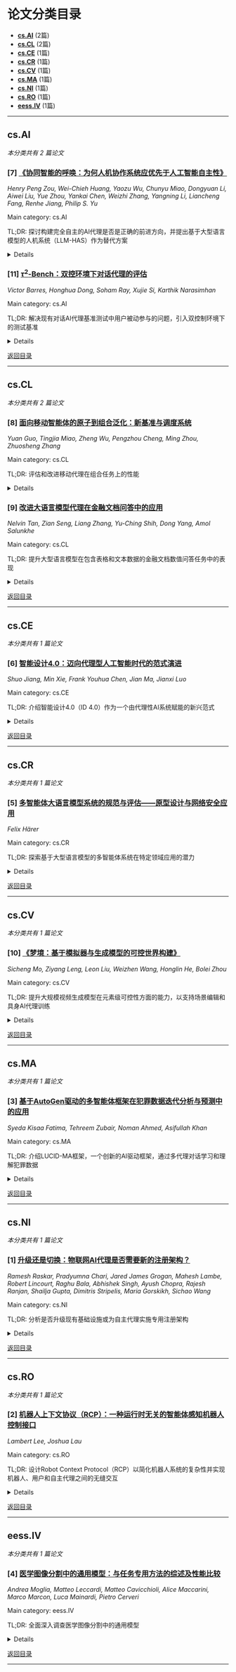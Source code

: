 <div id='toc'></div>

# 论文分类目录

- **[cs.AI](#csAI)** (2篇)
- **[cs.CL](#csCL)** (2篇)
- **[cs.CE](#csCE)** (1篇)
- **[cs.CR](#csCR)** (1篇)
- **[cs.CV](#csCV)** (1篇)
- **[cs.MA](#csMA)** (1篇)
- **[cs.NI](#csNI)** (1篇)
- **[cs.RO](#csRO)** (1篇)
- **[eess.IV](#eessIV)** (1篇)

---

## cs.AI <a id='csAI'></a>

*本分类共有 2 篇论文*


### [7] [《协同智能的呼唤：为何人机协作系统应优先于人工智能自主性》](http://arxiv.org/abs/2506.09420v1)
*Henry Peng Zou, Wei-Chieh Huang, Yaozu Wu, Chunyu Miao, Dongyuan Li, Aiwei Liu, Yue Zhou, Yankai Chen, Weizhi Zhang, Yangning Li, Liancheng Fang, Renhe Jiang, Philip S. Yu*

Main category: cs.AI

TL;DR: 探讨构建完全自主的AI代理是否是正确的前进方向，并提出基于大型语言模型的人机系统（LLM-HAS）作为替代方案

<details>
  <summary>Details</summary>
Motivation: 自主系统在可靠性、透明度和理解人类实际需求方面仍存在问题

Method: 提出LLM-HAS方法，通过保持人类的参与来提供指导、回答问题和维持控制

Result: 通过医疗、金融和软件开发等领域的例子展示了人机协作如何比AI单独工作更好地处理复杂任务，并讨论了构建这些协作系统的挑战及实用解决方案

Conclusion: AI的进步不应以系统的独立性来衡量，而应以它们与人类协作的能力来衡量；AI最有前途的未来不在于接管人类角色的系统，而在于通过有意义的伙伴关系增强人类能力的系统

Abstract: Recent improvements in large language models (LLMs) have led many researchers to focus on building fully autonomous AI agents. This position paper questions whether this approach is the right path forward, as these autonomous systems still have problems with reliability, transparency, and understanding the actual requirements of human. We suggest a different approach: LLM-based Human-Agent Systems (LLM-HAS), where AI works with humans rather than replacing them. By keeping human involved to provide guidance, answer questions, and maintain control, these systems can be more trustworthy and adaptable. Looking at examples from healthcare, finance, and software development, we show how human-AI teamwork can handle complex tasks better than AI working alone. We also discuss the challenges of building these collaborative systems and offer practical solutions. This paper argues that progress in AI should not be measured by how independent systems become, but by how well they can work with humans. The most promising future for AI is not in systems that take over human roles, but in those that enhance human capabilities through meaningful partnership.
</details>


### [11] [$τ^2$-Bench：双控环境下对话代理的评估](http://arxiv.org/abs/2506.07982v1)
*Victor Barres, Honghua Dong, Soham Ray, Xujie Si, Karthik Narasimhan*

Main category: cs.AI

TL;DR: 解决现有对话AI代理基准测试中用户被动参与的问题，引入双控制环境下的测试基准

<details>
  <summary>Details</summary>
Motivation: 现有基准测试模拟单控制环境，与用户需要主动参与修改共享世界状态的真实场景（如技术支持）不符

Method: 引入τ²-bench，包括：1) 模拟电信双控制领域的Dec-POMDP模型；2) 从原子组件程序化创建多样化、可验证任务的任务生成器；3) 与环境紧密耦合的可靠用户模拟器；4) 通过多方面的消融分析代理性能

Result: 实验显示，当代理从无用户控制转向双控制时，性能显著下降，突显了引导用户的挑战

Conclusion: τ²-bench为需要有效推理并引导用户行动的代理提供了一个受控的测试平台

Abstract: Existing benchmarks for conversational AI agents simulate single-control environments, where only the AI agent can use tools to interact with the world, while the user remains a passive information provider. This differs from real-world scenarios like technical support, where users need to actively participate in modifying the state of the (shared) world. In order to address this gap, we introduce $\tau^2$-bench, with four key contributions:   1) A novel Telecom dual-control domain modeled as a Dec-POMDP, where both agent and user make use of tools to act in a shared, dynamic environment that tests both agent coordination and communication,   2) A compositional task generator that programmatically creates diverse, verifiable tasks from atomic components, ensuring domain coverage and controlled complexity,   3) A reliable user simulator tightly coupled with the environment, whose behavior is constrained by tools and observable states, improving simulation fidelity,   4) Fine-grained analysis of agent performance through multiple ablations including separating errors arising from reasoning vs communication/coordination.   In particular, our experiments show significant performance drops when agents shift from no-user to dual-control, highlighting the challenges of guiding users. Overall, $\tau^2$-bench provides a controlled testbed for agents that must both reason effectively and guide user actions.
</details>

[返回目录](#toc)

---

## cs.CL <a id='csCL'></a>

*本分类共有 2 篇论文*


### [8] [面向移动智能体的原子到组合泛化：新基准与调度系统](http://arxiv.org/abs/2506.08972v1)
*Yuan Guo, Tingjia Miao, Zheng Wu, Pengzhou Cheng, Ming Zhou, Zhuosheng Zhang*

Main category: cs.CL

TL;DR: 评估和改进移动代理在组合任务上的性能

<details>
  <summary>Details</summary>
Motivation: 现有研究主要关注原子任务，忽视了组合任务在现实应用中的重要性

Method: 引入UI-NEXUS基准测试，并提出AGENT-NEXUS轻量级高效调度系统

Result: AGENT-NEXUS在不显著增加推理开销的情况下，将现有移动代理在组合操作任务上的任务成功率提高了24%到40%

Conclusion: AGENT-NEXUS通过动态分解长视野任务为一系列自包含的原子子任务，有效提升了移动代理处理组合任务的能力

Abstract: Autonomous agents powered by multimodal large language models have been developed to facilitate task execution on mobile devices. However, prior work has predominantly focused on atomic tasks -- such as shot-chain execution tasks and single-screen grounding tasks -- while overlooking the generalization to compositional tasks, which are indispensable for real-world applications. This work introduces UI-NEXUS, a comprehensive benchmark designed to evaluate mobile agents on three categories of compositional operations: Simple Concatenation, Context Transition, and Deep Dive. UI-NEXUS supports interactive evaluation in 20 fully controllable local utility app environments, as well as 30 online Chinese and English service apps. It comprises 100 interactive task templates with an average optimal step count of 14.05. Experimental results across a range of mobile agents with agentic workflow or agent-as-a-model show that UI-NEXUS presents significant challenges. Specifically, existing agents generally struggle to balance performance and efficiency, exhibiting representative failure modes such as under-execution, over-execution, and attention drift, causing visible atomic-to-compositional generalization gap. Inspired by these findings, we propose AGENT-NEXUS, a lightweight and efficient scheduling system to tackle compositional mobile tasks. AGENT-NEXUS extrapolates the abilities of existing mobile agents by dynamically decomposing long-horizon tasks to a series of self-contained atomic subtasks. AGENT-NEXUS achieves 24% to 40% task success rate improvement for existing mobile agents on compositional operation tasks within the UI-NEXUS benchmark without significantly sacrificing inference overhead. The demo video, dataset, and code are available on the project page at https://ui-nexus.github.io.
</details>


### [9] [改进大语言模型代理在金融文档问答中的应用](http://arxiv.org/abs/2506.08726v1)
*Nelvin Tan, Zian Seng, Liang Zhang, Yu-Ching Shih, Dong Yang, Amol Salunkhe*

Main category: cs.CL

TL;DR: 提升大型语言模型在包含表格和文本数据的金融文档数值问答任务中的表现

<details>
  <summary>Details</summary>
Motivation: 大型语言模型在自然语言处理任务上表现出色，但在处理金融文档的数值问答时仍存在困难，尤其是在没有真实标签的情况下

Method: 提出改进的批评代理和计算器代理，并研究它们之间的互动及其对性能的影响

Result: 改进的批评代理和计算器代理在性能上超越了之前的最先进方法（程序思维），并且更安全

Conclusion: 改进的批评代理和计算器代理在没有真实标签的情况下，能够有效提升大型语言模型在金融文档数值问答任务中的表现

Abstract: Large language models (LLMs) have shown impressive capabilities on numerous natural language processing tasks. However, LLMs still struggle with numerical question answering for financial documents that include tabular and textual data. Recent works have showed the effectiveness of critic agents (i.e., self-correction) for this task given oracle labels. Building upon this framework, this paper examines the effectiveness of the traditional critic agent when oracle labels are not available, and show, through experiments, that this critic agent's performance deteriorates in this scenario. With this in mind, we present an improved critic agent, along with the calculator agent which outperforms the previous state-of-the-art approach (program-of-thought) and is safer. Furthermore, we investigate how our agents interact with each other, and how this interaction affects their performance.
</details>

[返回目录](#toc)

---

## cs.CE <a id='csCE'></a>

*本分类共有 1 篇论文*


### [6] [智能设计4.0：迈向代理型人工智能时代的范式演进](http://arxiv.org/abs/2506.09755v1)
*Shuo Jiang, Min Xie, Frank Youhua Chen, Jian Ma, Jianxi Luo*

Main category: cs.CE

TL;DR: 介绍智能设计4.0（ID 4.0）作为一个由代理性AI系统赋能的新兴范式

<details>
  <summary>Details</summary>
Motivation: 基础模型（FMs），特别是大型语言模型（LLMs）的出现，展示了基于知识的通用推理能力，为工程设计领域的进一步转型开辟了新路径

Method: 回顾智能设计的历史演变，提出ID 4.0的概念框架，并讨论其通过协调、自主的多代理系统支持工程设计过程端到端自动化的潜力

Result: 提出了ID 4.0的概念框架，并讨论了其在支持工程设计过程端到端自动化方面的潜力

Conclusion: 这些见解为推进智能设计朝着更大的适应性、自主性和有效性方向发展，以应对日益复杂的设计挑战奠定了基础

Abstract: Research and practice in Intelligent Design (ID) have significantly enhanced engineering innovation, efficiency, quality, and productivity over recent decades, fundamentally reshaping how engineering designers think, behave, and interact with design processes. The recent emergence of Foundation Models (FMs), particularly Large Language Models (LLMs), has demonstrated general knowledge-based reasoning capabilities, and open new paths and avenues for further transformation in engineering design. In this context, this paper introduces Intelligent Design 4.0 (ID 4.0) as an emerging paradigm empowered by agentic AI systems. We review the historical evolution of ID across four distinct stages: rule-based expert systems, task-specific machine learning models, large-scale foundation AI models, and the recent emerging paradigm of multi-agent collaboration. We propose a conceptual framework for ID 4.0 and discuss its potential to support end-to-end automation of engineering design processes through coordinated, autonomous multi-agent-based systems. Furthermore, we discuss future perspectives to enhance and fully realize ID 4.0's potential, including more complex design scenarios, more practical design implementations, novel agent coordination mechanisms, and autonomous design goal-setting with better human value alignment. In sum, these insights lay a foundation for advancing Intelligent Design toward greater adaptivity, autonomy, and effectiveness in addressing increasingly complex design challenges.
</details>

[返回目录](#toc)

---

## cs.CR <a id='csCR'></a>

*本分类共有 1 篇论文*


### [5] [多智能体大语言模型系统的规范与评估——原型设计与网络安全应用](http://arxiv.org/abs/2506.10467v2)
*Felix Härer*

Main category: cs.CR

TL;DR: 探索基于大型语言模型的多智能体系统在特定领域应用的潜力

<details>
  <summary>Details</summary>
Motivation: 大型语言模型在文本生成之外的特定领域应用潜力未被充分探索，尤其是在多智能体系统中结合推理技术、代码生成和软件执行解决复杂任务的能力

Method: 扩展了先前研究的系统架构和原型，引入了多智能体系统的规范，并通过涉及网络安全任务的测试案例进行评估

Result: 测试案例表明架构和评估方法的可行性，特别是展示了使用OpenAI和DeepSeek的大型语言模型的智能体能够正确完成问答、服务器安全和网络安全任务

Conclusion: 基于大型语言模型的多智能体系统在特定领域应用中展现出潜力，尤其是在结合推理技术和软件执行解决复杂任务方面

Abstract: Recent advancements in LLMs indicate potential for novel applications, e.g., through reasoning capabilities in the latest OpenAI and DeepSeek models. For applying these models in specific domains beyond text generation, LLM-based multi-agent approaches can be utilized that solve complex tasks by combining reasoning techniques, code generation, and software execution. Applications might utilize these capabilities and the knowledge of specialized LLM agents. However, while many evaluations are performed on LLMs, reasoning techniques, and applications individually, their joint specification and combined application is not explored well. Defined specifications for multi-agent LLM systems are required to explore their potential and their suitability for specific applications, allowing for systematic evaluations of LLMs, reasoning techniques, and related aspects. This paper reports the results of exploratory research to specify and evaluate these aspects through a multi-agent system. The system architecture and prototype are extended from previous research and a specification is introduced for multi-agent systems. Test cases involving cybersecurity tasks indicate feasibility of the architecture and evaluation approach. In particular, the results show the evaluation of question answering, server security, and network security tasks that were completed correctly by agents with LLMs from OpenAI and DeepSeek.
</details>

[返回目录](#toc)

---

## cs.CV <a id='csCV'></a>

*本分类共有 1 篇论文*


### [10] [《梦境：基于模拟器与生成模型的可控世界构建》](http://arxiv.org/abs/2506.08006v1)
*Sicheng Mo, Ziyang Leng, Leon Liu, Weizhen Wang, Honglin He, Bolei Zhou*

Main category: cs.CV

TL;DR: 提升大规模视频生成模型在元素级可控性方面的能力，以支持场景编辑和具身AI代理训练

<details>
  <summary>Details</summary>
Motivation: 现有的大规模视频生成模型在生成多样化和逼真的视觉内容方面表现出色，但在元素级可控性方面存在不足，限制了其在场景编辑和具身AI代理训练中的应用

Method: 提出Dreamland，一个结合基于物理的模拟器的精细控制和大规模预训练生成模型的光真实内容输出的混合世界生成框架，设计了一个分层世界抽象作为中间表示来桥接模拟器和生成模型

Result: 实验表明，Dreamland在图像质量上比现有基线提高了50.8%，在可控性上提高了17.9%，并且在增强具身代理训练方面显示出巨大潜力

Conclusion: Dreamland框架通过结合物理模拟器和生成模型的优势，显著提高了视频生成的可控性和质量，为场景编辑和具身AI代理训练提供了新的可能性

Abstract: Large-scale video generative models can synthesize diverse and realistic visual content for dynamic world creation, but they often lack element-wise controllability, hindering their use in editing scenes and training embodied AI agents. We propose Dreamland, a hybrid world generation framework combining the granular control of a physics-based simulator and the photorealistic content output of large-scale pretrained generative models. In particular, we design a layered world abstraction that encodes both pixel-level and object-level semantics and geometry as an intermediate representation to bridge the simulator and the generative model. This approach enhances controllability, minimizes adaptation cost through early alignment with real-world distributions, and supports off-the-shelf use of existing and future pretrained generative models. We further construct a D3Sim dataset to facilitate the training and evaluation of hybrid generation pipelines. Experiments demonstrate that Dreamland outperforms existing baselines with 50.8% improved image quality, 17.9% stronger controllability, and has great potential to enhance embodied agent training. Code and data will be made available.
</details>

[返回目录](#toc)

---

## cs.MA <a id='csMA'></a>

*本分类共有 1 篇论文*


### [3] [基于AutoGen驱动的多智能体框架在犯罪数据迭代分析与预测中的应用](http://arxiv.org/abs/2506.11475v1)
*Syeda Kisaa Fatima, Tehreem Zubair, Noman Ahmed, Asifullah Khan*

Main category: cs.MA

TL;DR: 介绍LUCID-MA框架，一个创新的AI驱动框架，通过多代理对话学习和理解犯罪数据

<details>
  <summary>Details</summary>
Motivation: 探索利用多AI代理协作分析犯罪数据的潜力，以自主、可扩展和迭代的方式进行社会科学领域的分析，同时通过离线执行保持数据隐私

Method: 系统由三个核心组件组成：分析助手、反馈组件和预测组件，使用精心设计的提示和LLaMA-2-13B-Chat-GPTQ模型，完全离线运行，并通过100轮通信实现代理自我改进

Result: 通过评分函数评估代理性能，提供视觉图跟踪学习进度，展示了AutoGen风格代理在社会科学领域进行自主、可扩展和迭代分析的潜力

Conclusion: LUCID-MA框架展示了多AI代理协作分析犯罪数据的有效性，特别是在保持数据隐私的同时进行自主和迭代分析

Abstract: This paper introduces LUCID-MA (Learning and Understanding Crime through Dialogue of Multiple Agents), an innovative AI powered framework where multiple AI agents collaboratively analyze and understand crime data. Our system that consists of three core components: an analysis assistant that highlights spatiotemporal crime patterns, a feedback component that reviews and refines analytical results and a prediction component that forecasts future crime trends. With a well-designed prompt and the LLaMA-2-13B-Chat-GPTQ model, it runs completely offline and allows the agents undergo self-improvement through 100 rounds of communication with less human interaction. A scoring function is incorporated to evaluate agent's performance, providing visual plots to track learning progress. This work demonstrates the potential of AutoGen-style agents for autonomous, scalable, and iterative analysis in social science domains maintaining data privacy through offline execution.
</details>

[返回目录](#toc)

---

## cs.NI <a id='csNI'></a>

*本分类共有 1 篇论文*


### [1] [升级还是切换：物联网AI代理是否需要新的注册架构？](http://arxiv.org/abs/2506.12003v1)
*Ramesh Raskar, Pradyumna Chari, Jared James Grogan, Mahesh Lambe, Robert Lincourt, Raghu Bala, Abhishek Singh, Ayush Chopra, Rajesh Ranjan, Shailja Gupta, Dimitris Stripelis, Maria Gorskikh, Sichao Wang*

Main category: cs.NI

TL;DR: 分析是否升级现有基础设施或为自主代理实施专用注册架构

<details>
  <summary>Details</summary>
Motivation: 新兴的人工智能代理互联网对现有为人类规模、反应性交互设计的网络基础设施提出了挑战

Method: 评估三种方法：(1) 升级路径，(2) 切换选项，(3) 混合注册表

Result: 分析表明，代理需求构成了质的变化，而非增量变化。升级提供兼容性和更快的部署，而全新解决方案提供更好的性能但需要更长的采用时间

Conclusion: 混合方法将出现，关键代理使用集中注册表，专业用例使用联邦网状结构

Abstract: The emerging Internet of AI Agents challenges existing web infrastructure designed for human-scale, reactive interactions. Unlike traditional web resources, autonomous AI agents initiate actions, maintain persistent state, spawn sub-agents, and negotiate directly with peers: demanding millisecond-level discovery, instant credential revocation, and cryptographic behavioral proofs that exceed current DNS/PKI capabilities. This paper analyzes whether to upgrade existing infrastructure or implement purpose-built registry architectures for autonomous agents. We identify critical failure points: DNS propagation (24-48 hours vs. required milliseconds), certificate revocation unable to scale to trillions of entities, and IPv4/IPv6 addressing inadequate for agent-scale routing. We evaluate three approaches: (1) Upgrade paths, (2) Switch options, (3) Hybrid registries. Drawing parallels to dialup-to-broadband transitions, we find that agent requirements constitute qualitative, and not incremental, changes. While upgrades offer compatibility and faster deployment, clean-slate solutions provide better performance but require longer for adoption. Our analysis suggests hybrid approaches will emerge, with centralized registries for critical agents and federated meshes for specialized use cases.
</details>

[返回目录](#toc)

---

## cs.RO <a id='csRO'></a>

*本分类共有 1 篇论文*


### [2] [机器人上下文协议（RCP）：一种运行时无关的智能体感知机器人控制接口](http://arxiv.org/abs/2506.11650v1)
*Lambert Lee, Joshua Lau*

Main category: cs.RO

TL;DR: 设计Robot Context Protocol（RCP）以简化机器人系统的复杂性并实现机器人、用户和自主代理之间的无缝交互

<details>
  <summary>Details</summary>
Motivation: 为了支持包括物理机器人、基于云的协调器和模拟平台在内的广泛部署环境，需要一个统一且语义上有意义的接口来解耦客户端操作和后端实现

Method: 基于HTTP和WebSocket传输层，定义了一个模式驱动的消息格式，包含读取、写入、执行和订阅等结构化操作，并集成了运行时内省、异步反馈、多租户命名空间隔离和严格的类型验证等功能

Result: 描述了RCP的架构、消息结构、接口模型和基于适配器的后端集成策略，以及部署实践和在制造业、物流和医疗保健等行业的适用性

Conclusion: RCP能够在复杂的多代理生态系统中实现智能、弹性和安全的机器人操作

Abstract: The Robot Context Protocol (RCP) is a lightweight, middleware-agnostic communication protocol designed to simplify the complexity of robotic systems and enable seamless interaction between robots, users, and autonomous agents. RCP provides a unified and semantically meaningful interface that decouples client-facing operations from backend implementations, supporting a wide range of deployment environments including physical robots, cloud-based orchestrators, and simulated platforms. Built on HTTP and WebSocket transport layers, the protocol defines a schema-driven message format with structured operations such as read, write, execute, and subscribe. It integrates features such as runtime introspection, asynchronous feedback, multi-tenant namespace isolation, and strict type validation to ensure robustness, scalability, and security. The architecture, message structure, interface model, and adapter-based backend integration strategy of RCP are described, along with deployment practices and applicability across industries including manufacturing, logistics, and healthcare. RCP enables intelligent, resilient, and safe robotic operations in complex, multi-agent ecosystems.
</details>

[返回目录](#toc)

---

## eess.IV <a id='eessIV'></a>

*本分类共有 1 篇论文*


### [4] [医学图像分割中的通用模型：与任务专用方法的综述及性能比较](http://arxiv.org/abs/2506.10825v1)
*Andrea Moglia, Matteo Leccardi, Matteo Cavicchioli, Alice Maccarini, Marco Marcon, Luca Mainardi, Pietro Cerveri*

Main category: eess.IV

TL;DR: 全面深入调查医学图像分割中的通用模型

<details>
  <summary>Details</summary>
Motivation: 受大型语言模型预训练和微调成功范式的启发，通用模型开始进入计算机视觉领域，特别是医学图像分割

Method: 提供分类法，包括零样本、少样本、微调、适配器、SAM 2、仅图像训练的创新模型以及文本和图像共同训练的模型，并分析其性能

Result: 彻底分析了通用模型在初级研究和文献最佳水平上的性能，并与最先进的特定任务模型进行了严格比较

Conclusion: 强调了在遵守监管框架、隐私和安全法律、预算以及可信赖人工智能方面面临的挑战，并分享了关于未来方向的看法

Abstract: Following the successful paradigm shift of large language models, leveraging pre-training on a massive corpus of data and fine-tuning on different downstream tasks, generalist models have made their foray into computer vision. The introduction of Segment Anything Model (SAM) set a milestone on segmentation of natural images, inspiring the design of a multitude of architectures for medical image segmentation. In this survey we offer a comprehensive and in-depth investigation on generalist models for medical image segmentation. We start with an introduction on the fundamentals concepts underpinning their development. Then, we provide a taxonomy on the different declinations of SAM in terms of zero-shot, few-shot, fine-tuning, adapters, on the recent SAM 2, on other innovative models trained on images alone, and others trained on both text and images. We thoroughly analyze their performances at the level of both primary research and best-in-literature, followed by a rigorous comparison with the state-of-the-art task-specific models. We emphasize the need to address challenges in terms of compliance with regulatory frameworks, privacy and security laws, budget, and trustworthy artificial intelligence (AI). Finally, we share our perspective on future directions concerning synthetic data, early fusion, lessons learnt from generalist models in natural language processing, agentic AI and physical AI, and clinical translation.
</details>

[返回目录](#toc)

---

